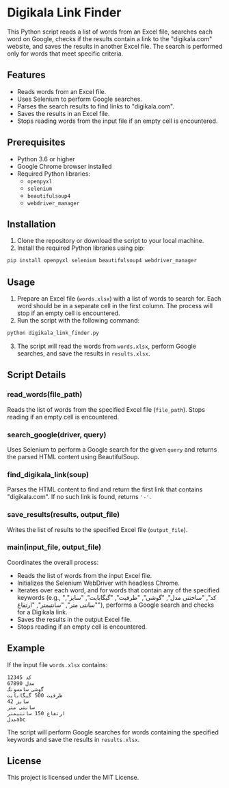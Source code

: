 # Digikala Link Finder

This Python script reads a list of words from an Excel file, searches each word on Google, checks if the results contain a link to the "digikala.com" website, and saves the results in another Excel file. The search is performed only for words that meet specific criteria.

## Features

- Reads words from an Excel file.
- Uses Selenium to perform Google searches.
- Parses the search results to find links to "digikala.com".
- Saves the results in an Excel file.
- Stops reading words from the input file if an empty cell is encountered.

## Prerequisites

- Python 3.6 or higher
- Google Chrome browser installed
- Required Python libraries:
  - `openpyxl`
  - `selenium`
  - `beautifulsoup4`
  - `webdriver_manager`

## Installation

1. Clone the repository or download the script to your local machine.
2. Install the required Python libraries using pip:

```bash
pip install openpyxl selenium beautifulsoup4 webdriver_manager
```

## Usage

1. Prepare an Excel file (`words.xlsx`) with a list of words to search for. Each word should be in a separate cell in the first column. The process will stop if an empty cell is encountered.
2. Run the script with the following command:

```bash
python digikala_link_finder.py
```

3. The script will read the words from `words.xlsx`, perform Google searches, and save the results in `results.xlsx`.

## Script Details

### read_words(file_path)

Reads the list of words from the specified Excel file (`file_path`). Stops reading if an empty cell is encountered.

### search_google(driver, query)

Uses Selenium to perform a Google search for the given `query` and returns the parsed HTML content using BeautifulSoup.

### find_digikala_link(soup)

Parses the HTML content to find and return the first link that contains "digikala.com". If no such link is found, returns `'-'`.

### save_results(results, output_file)

Writes the list of results to the specified Excel file (`output_file`).

### main(input_file, output_file)

Coordinates the overall process:
- Reads the list of words from the input Excel file.
- Initializes the Selenium WebDriver with headless Chrome.
- Iterates over each word, and for words that contain any of the specified keywords (e.g., "کد", "ساختنی مدل", "گوشی", "ظرفیت", "گیگابایت", "سایز", "سانتی متر", "سانتیمتر", "ارتفاع"), performs a Google search and checks for a Digikala link.
- Saves the results in the output Excel file.
- Stops reading if an empty cell is encountered.

## Example

If the input file `words.xlsx` contains:

```
کد 12345
مدل 67890
گوشی سامسونگ
ظرفیت 500 گیگابایت
سایز 42
سانتی متر
ارتفاع 150 سانتیمتر
مدلabc
```

The script will perform Google searches for words containing the specified keywords and save the results in `results.xlsx`.

## License

This project is licensed under the MIT License.
